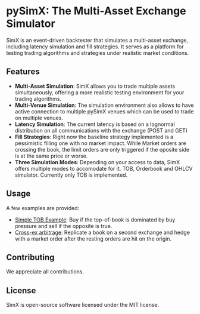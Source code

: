 # pySimX: The Multi-Asset Exchange Simulator
SimX is an event-driven backtester that simulates a multi-asset exchange, including latency simulation and fill strategies. It serves as a platform for testing trading algorithms and strategies under realistic market conditions.

## Features
- **Multi-Asset Simulation**: SimX allows you to trade multiple assets simultaneously, offering a more realistic testing environment for your trading algorithms.
- **Multi-Venue Simulation**: The simulation environment also allows to have active connection to multiple pySimX venues which can be used to trade on multiple venues. 
- **Latency Simulation**: The current latency is based on a lognormal distribution on all communications with the exchange (POST and GET)
- **Fill Strategies**: Right now the baseline strategy implemented is a pessimistic filling one with no market impact. While Market orders are crossing the book, the limit orders are only triggered if the oposite side is at the same price or worse. 
- **Three Simulation Modes**: Depending on your access to data, SimX offers multiple modes to accomodate for it. TOB, Orderbook and OHLCV simulator. Currently only TOB is implemented.


## Usage
A few examples are provided: 
- [Simple TOB Example](https://github.com/jaNGOB/pySimX/blob/main/pySimX/examples/Simple%20TOB%20Example.ipynb): Buy if the top-of-book is dominated by buy pressure and sell if the opposite is true. 
- [Cross-ex arbitrage](https://github.com/jaNGOB/pySimX/blob/main/pySimX/examples/Cross%20Exchange%20Example.ipynb): Replicate a book on a second exchange and hedge with a market order after the resting orders are hit on the origin.

## Contributing
We appreciate all contributions.

## License
SimX is open-source software licensed under the MIT license.
